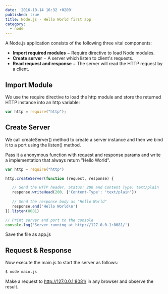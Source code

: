 ```yaml
---
date: '2016-10-14 16:32 +0200'
published: true
title: Node.js - Hello World first app
category:
  - node
---
```

A Node.js application consists of the following three vital components:

* **Import required modules** − Require directive to load Node modules.
* **Create server** − A server which listen to client's requests.
* **Read request and response** − The server will read the HTTP request by a client.

## Import Module
We use the require directive to load the http module and store the returned HTTP instance into an http variable:

```javascript
var http = require("http");
```

## Create Server

We call createServer() method to create a server instance and then we bind it to a  port using the listen() method. 

Pass it a anonymous function with request and response params and write a implementation that always return "Hello World".

```javascript
var http = require("http")

http.createServer(function (request, response) {

   // Send the HTTP header, Status: 200 and Content Type: text/plain
   response.writeHead(200, {'Content-Type': 'text/plain'})
   
   // Send the response body as "Hello World"
   response.end('Hello World\n')
}).listen(8081)

// Print server and port to the console
console.log('Server running at http://127.0.0.1:8081/')
```

Save the file as app.js

##  Request & Response

Now execute the main.js to start the server as follows:

```bash
$ node main.js
```

Make a request to http://127.0.0.1:8081/ in any browser and observe the result.